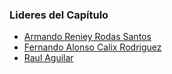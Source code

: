 ### Lideres del Capítulo

- [Armando Reniey Rodas Santos](mailto:armando.rodas@owasp.org)
- [Fernando Alonso Calix Rodriguez](mailto:fernando.calix@owasp.org)
- [Raul Aguilar](mailto:raul.aguilar@owasp.org)

